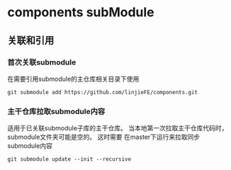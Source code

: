 # components subModule

## 关联和引用

### 首次关联submodule

在需要引用submodule的主仓库相关目录下使用

```
git submodule add https://github.com/linjieFE/components.git
```

### 主干仓库拉取submodule内容

适用于已关联submodule子库的主干仓库。
当本地第一次拉取主干仓库代码时，submodule文件夹可能是空的。
这时需要 在master下运行来拉取同步submodule内容
```
git submodule update --init --recursive
````
